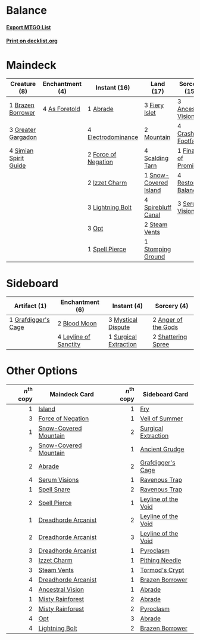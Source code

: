 # Balance

#### [Export MTGO List](../collection/Balance/Balance.txt)
#### [Print on decklist.org](http://decklist.org/?deckmain=1%09Abrade%0A3%09Ancestral%20Vision%0A4%09As%20Foretold%0A1%09Brazen%20Borrower%0A4%09Crashing%20Footfalls%0A4%09Electrodominance%0A3%09Fiery%20Islet%0A1%09Finale%20of%20Promise%0A2%09Force%20of%20Negation%0A3%09Greater%20Gargadon%0A2%09Izzet%20Charm%0A3%09Lightning%20Bolt%0A2%09Mountain%0A3%09Opt%0A4%09Restore%20Balance%0A4%09Scalding%20Tarn%0A3%09Serum%20Visions%0A4%09Simian%20Spirit%20Guide%0A1%09Snow-Covered%20Island%0A1%09Spell%20Pierce%0A4%09Spirebluff%20Canal%0A2%09Steam%20Vents%0A1%09Stomping%20Ground&deckside=2%09Anger%20of%20the%20Gods%0A2%09Blood%20Moon%0A1%09Grafdigger's%20Cage%0A4%09Leyline%20of%20Sanctity%0A3%09Mystical%20Dispute%0A2%09Shattering%20Spree%0A1%09Surgical%20Extraction)
# Maindeck

|                                          Creature (8)                                          |                                    Enchantment (4)                                     |                                         Instant (16)                                         |                                           Land (17)                                            |                                         Sorcery (15)                                          |
|------------------------------------------------------------------------------------------------|----------------------------------------------------------------------------------------|----------------------------------------------------------------------------------------------|------------------------------------------------------------------------------------------------|-----------------------------------------------------------------------------------------------|
|1 [Brazen Borrower](http://gatherer.wizards.com/Pages/Card/Details.aspx?multiverseid=473001)    |4 [As Foretold](http://gatherer.wizards.com/Pages/Card/Details.aspx?multiverseid=426744)|1 [Abrade](http://gatherer.wizards.com/Pages/Card/Details.aspx?multiverseid=430772)           |3 [Fiery Islet](http://gatherer.wizards.com/Pages/Card/Details.aspx?multiverseid=464187)        |3 [Ancestral Vision](http://gatherer.wizards.com/Pages/Card/Details.aspx?multiverseid=189244)  |
|3 [Greater Gargadon](http://gatherer.wizards.com/Pages/Card/Details.aspx?multiverseid=370560)   |                                                                                        |4 [Electrodominance](http://gatherer.wizards.com/Pages/Card/Details.aspx?multiverseid=457243) |2 [Mountain](http://gatherer.wizards.com/Pages/Card/Details.aspx?multiverseid=439859)           |4 [Crashing Footfalls](http://gatherer.wizards.com/Pages/Card/Details.aspx?multiverseid=464109)|
|4 [Simian Spirit Guide](http://gatherer.wizards.com/Pages/Card/Details.aspx?multiverseid=442137)|                                                                                        |2 [Force of Negation](http://gatherer.wizards.com/Pages/Card/Details.aspx?multiverseid=464001)|4 [Scalding Tarn](http://gatherer.wizards.com/Pages/Card/Details.aspx?multiverseid=405107)      |1 [Finale of Promise](http://gatherer.wizards.com/Pages/Card/Details.aspx?multiverseid=461054) |
|                                                                                                |                                                                                        |2 [Izzet Charm](http://gatherer.wizards.com/Pages/Card/Details.aspx?multiverseid=338413)      |1 [Snow-Covered Island](http://gatherer.wizards.com/Pages/Card/Details.aspx?multiverseid=121130)|4 [Restore Balance](http://gatherer.wizards.com/Pages/Card/Details.aspx?multiverseid=113520)   |
|                                                                                                |                                                                                        |3 [Lightning Bolt](http://gatherer.wizards.com/Pages/Card/Details.aspx?multiverseid=806)      |4 [Spirebluff Canal](http://gatherer.wizards.com/Pages/Card/Details.aspx?multiverseid=417822)   |3 [Serum Visions](http://gatherer.wizards.com/Pages/Card/Details.aspx?multiverseid=50145)      |
|                                                                                                |                                                                                        |3 [Opt](http://gatherer.wizards.com/Pages/Card/Details.aspx?multiverseid=442948)              |2 [Steam Vents](http://gatherer.wizards.com/Pages/Card/Details.aspx?multiverseid=405109)        |                                                                                               |
|                                                                                                |                                                                                        |1 [Spell Pierce](http://gatherer.wizards.com/Pages/Card/Details.aspx?multiverseid=425876)     |1 [Stomping Ground](http://gatherer.wizards.com/Pages/Card/Details.aspx?multiverseid=405110)    |                                                                                               |


# Sideboard

|                                         Artifact (1)                                         |                                        Enchantment (6)                                         |                                          Instant (4)                                           |                                         Sorcery (4)                                          |
|----------------------------------------------------------------------------------------------|------------------------------------------------------------------------------------------------|------------------------------------------------------------------------------------------------|----------------------------------------------------------------------------------------------|
|1 [Grafdigger's Cage](http://gatherer.wizards.com/Pages/Card/Details.aspx?multiverseid=278452)|2 [Blood Moon](http://gatherer.wizards.com/Pages/Card/Details.aspx?multiverseid=45386)          |3 [Mystical Dispute](http://gatherer.wizards.com/Pages/Card/Details.aspx?multiverseid=473020)   |2 [Anger of the Gods](http://gatherer.wizards.com/Pages/Card/Details.aspx?multiverseid=438682)|
|                                                                                              |4 [Leyline of Sanctity](http://gatherer.wizards.com/Pages/Card/Details.aspx?multiverseid=204993)|1 [Surgical Extraction](http://gatherer.wizards.com/Pages/Card/Details.aspx?multiverseid=397706)|2 [Shattering Spree](http://gatherer.wizards.com/Pages/Card/Details.aspx?multiverseid=456224) |


# Other Options

|*n*<sup>th</sup> copy|                                         Maindeck Card                                          |*n*<sup>th</sup> copy|                                        Sideboard Card                                        |
|--------------------:|------------------------------------------------------------------------------------------------|--------------------:|----------------------------------------------------------------------------------------------|
|                    1|[Island](http://gatherer.wizards.com/Pages/Card/Details.aspx?multiverseid=439857)               |                    1|[Fry](http://gatherer.wizards.com/Pages/Card/Details.aspx?multiverseid=466894)                |
|                    3|[Force of Negation](http://gatherer.wizards.com/Pages/Card/Details.aspx?multiverseid=464001)    |                    1|[Veil of Summer](http://gatherer.wizards.com/Pages/Card/Details.aspx?multiverseid=466952)     |
|                    1|[Snow-Covered Mountain](http://gatherer.wizards.com/Pages/Card/Details.aspx?multiverseid=121233)|                    2|[Surgical Extraction](http://gatherer.wizards.com/Pages/Card/Details.aspx?multiverseid=397706)|
|                    2|[Snow-Covered Mountain](http://gatherer.wizards.com/Pages/Card/Details.aspx?multiverseid=121233)|                    1|[Ancient Grudge](http://gatherer.wizards.com/Pages/Card/Details.aspx?multiverseid=235600)     |
|                    2|[Abrade](http://gatherer.wizards.com/Pages/Card/Details.aspx?multiverseid=430772)               |                    2|[Grafdigger's Cage](http://gatherer.wizards.com/Pages/Card/Details.aspx?multiverseid=278452)  |
|                    4|[Serum Visions](http://gatherer.wizards.com/Pages/Card/Details.aspx?multiverseid=50145)         |                    1|[Ravenous Trap](http://gatherer.wizards.com/Pages/Card/Details.aspx?multiverseid=197537)      |
|                    1|[Spell Snare](http://gatherer.wizards.com/Pages/Card/Details.aspx?multiverseid=446100)          |                    2|[Ravenous Trap](http://gatherer.wizards.com/Pages/Card/Details.aspx?multiverseid=197537)      |
|                    2|[Spell Pierce](http://gatherer.wizards.com/Pages/Card/Details.aspx?multiverseid=425876)         |                    1|[Leyline of the Void](http://gatherer.wizards.com/Pages/Card/Details.aspx?multiverseid=107682)|
|                    1|[Dreadhorde Arcanist](http://gatherer.wizards.com/Pages/Card/Details.aspx?multiverseid=461052)  |                    2|[Leyline of the Void](http://gatherer.wizards.com/Pages/Card/Details.aspx?multiverseid=107682)|
|                    2|[Dreadhorde Arcanist](http://gatherer.wizards.com/Pages/Card/Details.aspx?multiverseid=461052)  |                    3|[Leyline of the Void](http://gatherer.wizards.com/Pages/Card/Details.aspx?multiverseid=107682)|
|                    3|[Dreadhorde Arcanist](http://gatherer.wizards.com/Pages/Card/Details.aspx?multiverseid=461052)  |                    1|[Pyroclasm](http://gatherer.wizards.com/Pages/Card/Details.aspx?multiverseid=129801)          |
|                    3|[Izzet Charm](http://gatherer.wizards.com/Pages/Card/Details.aspx?multiverseid=338413)          |                    1|[Pithing Needle](http://gatherer.wizards.com/Pages/Card/Details.aspx?multiverseid=129526)     |
|                    3|[Steam Vents](http://gatherer.wizards.com/Pages/Card/Details.aspx?multiverseid=405109)          |                    1|[Tormod's Crypt](http://gatherer.wizards.com/Pages/Card/Details.aspx?multiverseid=389723)     |
|                    4|[Dreadhorde Arcanist](http://gatherer.wizards.com/Pages/Card/Details.aspx?multiverseid=461052)  |                    1|[Brazen Borrower](http://gatherer.wizards.com/Pages/Card/Details.aspx?multiverseid=473001)    |
|                    4|[Ancestral Vision](http://gatherer.wizards.com/Pages/Card/Details.aspx?multiverseid=189244)     |                    1|[Abrade](http://gatherer.wizards.com/Pages/Card/Details.aspx?multiverseid=430772)             |
|                    1|[Misty Rainforest](http://gatherer.wizards.com/Pages/Card/Details.aspx?multiverseid=405102)     |                    2|[Abrade](http://gatherer.wizards.com/Pages/Card/Details.aspx?multiverseid=430772)             |
|                    2|[Misty Rainforest](http://gatherer.wizards.com/Pages/Card/Details.aspx?multiverseid=405102)     |                    2|[Pyroclasm](http://gatherer.wizards.com/Pages/Card/Details.aspx?multiverseid=129801)          |
|                    4|[Opt](http://gatherer.wizards.com/Pages/Card/Details.aspx?multiverseid=442948)                  |                    3|[Abrade](http://gatherer.wizards.com/Pages/Card/Details.aspx?multiverseid=430772)             |
|                    4|[Lightning Bolt](http://gatherer.wizards.com/Pages/Card/Details.aspx?multiverseid=806)          |                    2|[Brazen Borrower](http://gatherer.wizards.com/Pages/Card/Details.aspx?multiverseid=473001)    |

